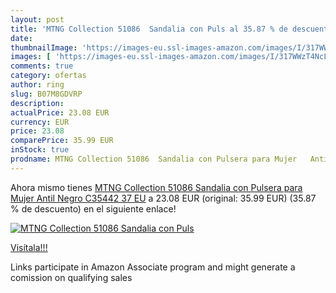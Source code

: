 ```yaml
---
layout: post
title: 'MTNG Collection 51086  Sandalia con Puls al 35.87 % de descuento'
date: 
thumbnailImage: 'https://images-eu.ssl-images-amazon.com/images/I/317WWzT4NcL._SL200_.jpg'
images: [ 'https://images-eu.ssl-images-amazon.com/images/I/317WWzT4NcL._SL200_.jpg' ]
comments: true
category: ofertas
author: ring
slug: B07M8GDVRP
description:
actualPrice: 23.08 EUR
currency: EUR
price: 23.08
comparePrice: 35.99 EUR
inStock: true
prodname: MTNG Collection 51086  Sandalia con Pulsera para Mujer   Antil Negro C35442   37 EU
---
```


Ahora mismo tienes [MTNG Collection 51086  Sandalia con Pulsera para Mujer   Antil Negro C35442   37 EU](https://www.amazon.es/dp/B07M8GDVRP/?tag=tolees-21) a 23.08 EUR (original: 35.99 EUR) (35.87 %  de descuento) en el siguiente enlace!

[![MTNG Collection 51086  Sandalia con Puls](https://images-eu.ssl-images-amazon.com/images/I/317WWzT4NcL._SL200_.jpg)](https://www.amazon.es/dp/B07M8GDVRP/?tag=tolees-21)

[Visítala!!!](https://www.amazon.es/dp/B07M8GDVRP/?tag=tolees-21)

Links participate in Amazon Associate program and might generate a comission on qualifying sales
